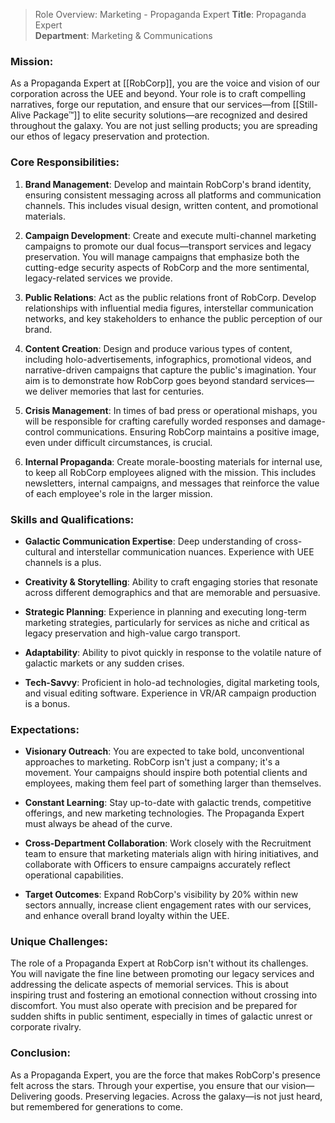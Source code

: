 > Role Overview: Marketing - Propaganda Expert
> **Title**: Propaganda Expert  
> **Department**: Marketing & Communications

### Mission: 
As a Propaganda Expert at [[RobCorp]], you are the voice and vision of our corporation across the UEE and beyond. Your role is to craft compelling narratives, forge our reputation, and ensure that our services—from [[Still-Alive Package™]] to elite security solutions—are recognized and desired throughout the galaxy. You are not just selling products; you are spreading our ethos of legacy preservation and protection.

### **Core Responsibilities**:

1. **Brand Management**: Develop and maintain RobCorp's brand identity, ensuring consistent messaging across all platforms and communication channels. This includes visual design, written content, and promotional materials.
    
2. **Campaign Development**: Create and execute multi-channel marketing campaigns to promote our dual focus—transport services and legacy preservation. You will manage campaigns that emphasize both the cutting-edge security aspects of RobCorp and the more sentimental, legacy-related services we provide.
    
3. **Public Relations**: Act as the public relations front of RobCorp. Develop relationships with influential media figures, interstellar communication networks, and key stakeholders to enhance the public perception of our brand.
    
4. **Content Creation**: Design and produce various types of content, including holo-advertisements, infographics, promotional videos, and narrative-driven campaigns that capture the public's imagination. Your aim is to demonstrate how RobCorp goes beyond standard services—we deliver memories that last for centuries.
    
5. **Crisis Management**: In times of bad press or operational mishaps, you will be responsible for crafting carefully worded responses and damage-control communications. Ensuring RobCorp maintains a positive image, even under difficult circumstances, is crucial.
    
6. **Internal Propaganda**: Create morale-boosting materials for internal use, to keep all RobCorp employees aligned with the mission. This includes newsletters, internal campaigns, and messages that reinforce the value of each employee's role in the larger mission.
    

### Skills and Qualifications:

- **Galactic Communication Expertise**: Deep understanding of cross-cultural and interstellar communication nuances. Experience with UEE channels is a plus.
    
- **Creativity & Storytelling**: Ability to craft engaging stories that resonate across different demographics and that are memorable and persuasive.
    
- **Strategic Planning**: Experience in planning and executing long-term marketing strategies, particularly for services as niche and critical as legacy preservation and high-value cargo transport.
    
- **Adaptability**: Ability to pivot quickly in response to the volatile nature of galactic markets or any sudden crises.
    
- **Tech-Savvy**: Proficient in holo-ad technologies, digital marketing tools, and visual editing software. Experience in VR/AR campaign production is a bonus.
    

### Expectations:

- **Visionary Outreach**: You are expected to take bold, unconventional approaches to marketing. RobCorp isn't just a company; it's a movement. Your campaigns should inspire both potential clients and employees, making them feel part of something larger than themselves.
    
- **Constant Learning**: Stay up-to-date with galactic trends, competitive offerings, and new marketing technologies. The Propaganda Expert must always be ahead of the curve.
    
- **Cross-Department Collaboration**: Work closely with the Recruitment team to ensure that marketing materials align with hiring initiatives, and collaborate with Officers to ensure campaigns accurately reflect operational capabilities.
    
- **Target Outcomes**: Expand RobCorp's visibility by 20% within new sectors annually, increase client engagement rates with our services, and enhance overall brand loyalty within the UEE.
    

### Unique Challenges:

The role of a Propaganda Expert at RobCorp isn't without its challenges. You will navigate the fine line between promoting our legacy services and addressing the delicate aspects of memorial services. This is about inspiring trust and fostering an emotional connection without crossing into discomfort. You must also operate with precision and be prepared for sudden shifts in public sentiment, especially in times of galactic unrest or corporate rivalry.

### Conclusion:
As a Propaganda Expert, you are the force that makes RobCorp's presence felt across the stars. Through your expertise, you ensure that our vision—Delivering goods. Preserving legacies. Across the galaxy—is not just heard, but remembered for generations to come.